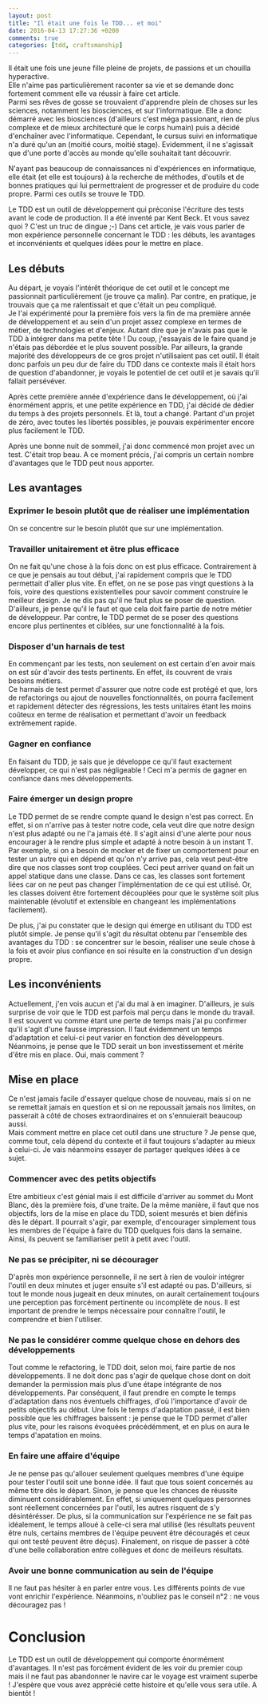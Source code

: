 ```yaml
---
layout: post
title: "Il était une fois le TDD... et moi"
date: 2016-04-13 17:27:36 +0200
comments: true
categories: [tdd, craftsmanship]
---
```


Il était une fois une jeune fille pleine de projets, de passions et un chouilla hyperactive.  
Elle n'aime pas particulièrement raconter sa vie et se demande donc fortement comment elle va réussir à faire cet article.  
Parmi ses rêves de gosse se trouvaient d'apprendre plein de choses sur les sciences, notamment les biosciences, et sur l'informatique. Elle a donc démarré avec les biosciences (d'ailleurs c'est méga passionant, rien de plus complexe et de mieux architecturé que le corps humain) puis a décidé d'enchaîner avec l'informatique. Cependant, le cursus suivi en informatique n'a duré qu'un an (moitié cours, moitié stage). Evidemment, il ne s'agissait que d'une porte d'accès au monde qu'elle souhaitait tant découvrir.

<!-- more -->

N'ayant pas beaucoup de connaissances ni d'expériences en informatique, elle était (et elle est toujours) à la recherche de méthodes, d'outils et de bonnes pratiques qui lui permettraient de progresser et de produire du code propre. Parmi ces outils se trouve le TDD.

Le TDD est un outil de développement qui préconise l'écriture des tests avant le code de production. Il a été inventé par Kent Beck. Et vous savez quoi ? C'est un truc de dingue ;-)
Dans cet article, je vais vous parler de mon expérience personnelle concernant le TDD : les débuts, les avantages et inconvénients et quelques idées pour le mettre en place.

## Les débuts

Au départ, je voyais l'intérêt théorique de cet outil et le concept me passionnait particulièrement (je trouve ça malin). Par contre, en pratique, je trouvais que ça me ralentissait et que c'était un peu compliqué.  
Je l'ai expérimenté pour la première fois vers la fin de ma première année de développement et au sein d'un projet assez complexe en termes de métier, de technologies et d'enjeux. Autant dire que je n'avais pas que le TDD à intégrer dans ma petite tête ! Du coup, j'essayais de le faire quand je n'étais pas débordée et le plus souvent possible. Par ailleurs, la grande majorité des développeurs de ce gros projet n'utilisaient pas cet outil. Il était donc parfois un peu dur de faire du TDD dans ce contexte mais il était hors de question d'abandonner, je voyais le potentiel de cet outil et je savais qu'il fallait persévéver.

Après cette première année d'expérience dans le développement, où j'ai énormément appris, et une petite expérience en TDD, j'ai décidé de dédier du temps à des projets personnels. Et là, tout a changé. Partant d'un projet de zéro, avec toutes les libertés possibles, je pouvais expérimenter encore plus facilement le TDD.

Après une bonne nuit de sommeil, j'ai donc commencé mon projet avec un test. C'était trop beau. A ce moment précis, j'ai compris un certain nombre d'avantages que le TDD peut nous apporter.

## Les avantages

### Exprimer le besoin plutôt que de réaliser une implémentation
On se concentre sur le besoin plutôt que sur une implémentation.

### Travailler unitairement et être plus efficace
On ne fait qu'une chose à la fois donc on est plus efficace.
Contrairement à ce que je pensais au tout début, j'ai rapidement compris que le TDD permettait d'aller plus vite. En effet, on ne se pose pas vingt questions à la fois, voire des questions existentielles pour savoir comment construire le meilleur design. Je ne dis pas qu'il ne faut plus se poser de question. D'ailleurs, je pense qu'il le faut et que cela doit faire partie de notre métier de développeur. Par contre, le TDD permet de se poser des questions encore plus pertinentes et ciblées, sur une fonctionnalité à la fois.

### Disposer d'un harnais de test
En commençant par les tests, non seulement on est certain d'en avoir mais on est sûr d'avoir des tests pertinents. En effet, ils couvrent de vrais besoins métiers.  
Ce harnais de test permet d'assurer que notre code est protégé et que, lors de refactorings ou ajout de nouvelles fonctionnalités, on pourra facilement et rapidement détecter des régressions, les tests unitaires étant les moins coûteux en terme de réalisation et permettant d'avoir un feedback extrêmement rapide.

### Gagner en confiance
En faisant du TDD, je sais que je développe ce qu'il faut exactement développer, ce qui n'est pas négligeable ! Ceci m'a permis de gagner en confiance dans mes développements.

### Faire émerger un design propre
Le TDD permet de se rendre compte quand le design n'est pas correct. En effet, si on n'arrive pas à tester notre code, cela veut dire que notre design n'est plus adapté ou ne l'a jamais été. Il s'agit ainsi d'une alerte pour nous encourager à le rendre plus simple et adapté à notre besoin à un instant T. Par exemple, si on a besoin de mocker et de fixer un comportement pour en tester un autre qui en dépend et qu'on n'y arrive pas, cela veut peut-être dire que nos classes sont trop couplées. Ceci peut arriver quand on fait un appel statique dans une classe. Dans ce cas, les classes sont fortement liées car on ne peut pas changer l'implémentation de ce qui est utilisé. Or, les classes doivent être fortement découplées pour que le système soit plus maintenable (évolutif et extensible en changeant les implémentations facilement).

De plus, j'ai pu constater que le design qui émerge en utilisant du TDD est plutôt simple. Je pense qu'il s'agit du résultat obtenu par l'ensemble des avantages du TDD : se concentrer sur le besoin, réaliser une seule chose à la fois et avoir plus confiance en soi résulte en la construction d'un design propre.

## Les inconvénients

Actuellement, j'en vois aucun et j'ai du mal à en imaginer.
D'ailleurs, je suis surprise de voir que le TDD est parfois mal perçu dans le monde du travail. Il est souvent vu comme étant une perte de temps mais j'ai pu confirmer qu'il s'agit d'une fausse impression. Il faut évidemment un temps d'adaptation et celui-ci peut varier en fonction des développeurs. Néanmoins, je pense que le TDD serait un bon investissement et mérite d'être mis en place. Oui, mais comment ?

## Mise en place

Ce n'est jamais facile d'essayer quelque chose de nouveau, mais si on ne se remettait jamais en question et si on ne repoussait jamais nos limites, on passerait à côté de choses extraordinaires et on s'ennuierait beaucoup aussi.  
Mais comment mettre en place cet outil dans une structure ? Je pense que, comme tout, cela dépend du contexte et il faut toujours s'adapter au mieux à celui-ci. Je vais néanmoins essayer de partager quelques idées à ce sujet.

### Commencer avec des petits objectifs
Etre ambitieux c'est génial mais il est difficile d'arriver au sommet du Mont Blanc, dès la première fois, d'une traite. De la même manière, il faut que nos objectifs, lors de la mise en place du TDD, soient mesurés et bien définis dès le départ. Il pourrait s'agir, par exemple, d'encourager simplement tous les membres de l'équipe à faire du TDD quelques fois dans la semaine. Ainsi, ils peuvent se familiariser petit à petit avec l'outil.

### Ne pas se précipiter, ni se décourager
D'après mon expérience personnelle, il ne sert à rien de vouloir intégrer l'outil en deux minutes et juger ensuite s'il est adapté ou pas. D'ailleurs, si tout le monde nous jugeait en deux minutes, on aurait certainement toujours une perception pas forcément pertinente ou incomplète de nous. Il est important de prendre le temps nécessaire pour connaître l'outil, le comprendre et bien l'utiliser.

### Ne pas le considérer comme quelque chose en dehors des développements
Tout comme le refactoring, le TDD doit, selon moi, faire partie de nos développements. Il ne doit donc pas s'agir de quelque chose dont on doit demander la permission mais plus d'une étape intégrante de nos développements. Par conséquent, il faut prendre en compte le temps d'adaptation dans nos éventuels chiffrages, d'où l'importance d'avoir de petits objectifs au début. Une fois le temps d'adaptation passé, il est bien possible que les chiffrages baissent : je pense que le TDD permet d'aller plus vite, pour les raisons évoquées précédémment, et en plus on aura le temps d'apatation en moins.

### En faire une affaire d'équipe
Je ne pense pas qu'allouer seulement quelques membres d'une équipe pour tester l'outil soit une bonne idée. Il faut que tous soient concernés au même titre dès le départ. Sinon, je pense que les chances de réussite diminuent considérablement. En effet, si uniquement quelques personnes sont réellement concernées par l'outil, les autres risquent de s'y désintérésser. De plus, si la communication sur l'expérience ne se fait pas idéalement, le temps alloué à celle-ci sera mal utilisé (les résultats peuvent être nuls, certains membres de l'équipe peuvent être découragés et ceux qui ont testé peuvent être déçus). Finalement, on risque de passer à côté d'une belle collaboration entre collègues et donc de meilleurs résultats.

### Avoir une bonne communication au sein de l'équipe
Il ne faut pas hésiter à en parler entre vous. Les différents points de vue vont enrichir l'expérience. Néanmoins, n'oubliez pas le conseil n°2 : ne vous découragez pas !

# Conclusion
Le TDD est un outil de développement qui comporte énormément d'avantages. Il n'est pas forcément évident de les voir du premier coup mais il ne faut pas abandonner le navire car le voyage est vraiment superbe ! J'espère que vous avez apprécié cette histoire et qu'elle vous sera utile. A bientôt !